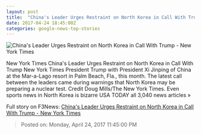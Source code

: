 ```yaml
---
layout: post
title:  "China's Leader Urges Restraint on North Korea in Call With Trump - New York Times"
date: 2017-04-24 18:45:00Z
categories: google-news-top-stories
---
```


![China's Leader Urges Restraint on North Korea in Call With Trump - New York Times](https://static01.nyt.com/images/2017/04/25/world/25nkorea-1/25nkorea-1-facebookJumbo.jpg)

New York Times China's Leader Urges Restraint on North Korea in Call With Trump New York Times President Trump with President Xi Jinping of China at the Mar-a-Lago resort in Palm Beach, Fla., this month. The latest call between the leaders came during warnings that North Korea may be preparing a nuclear test. Credit Doug Mills/The New York Times. Even sports news in North Korea is bizarre USA TODAY all 3,040 news articles »


Full story on F3News: [China's Leader Urges Restraint on North Korea in Call With Trump - New York Times](http://www.f3nws.com/n/p4BRnE)

> Posted on: Monday, April 24, 2017 11:45:00 PM
